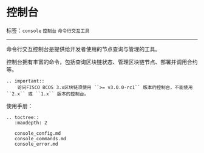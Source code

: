 # 控制台

标签：``console`` ``控制台`` ``命令行交互工具``

------------

命令行交互控制台是提供给开发者使用的节点查询与管理的工具。

控制台拥有丰富的命令，包括查询区块链状态、管理区块链节点、部署并调用合约等。

```eval_rst
.. important::
    访问FISCO BCOS 3.x区块链须使用 ``>= v3.0.0-rc1`` 版本的控制台，不能使用 ``2.x`` 或 ``1.x`` 版本的控制台。
```

使用手册：

```eval_rst
.. toctree::
   :maxdepth: 2

   console_config.md
   console_commands.md
   console_error.md
```
